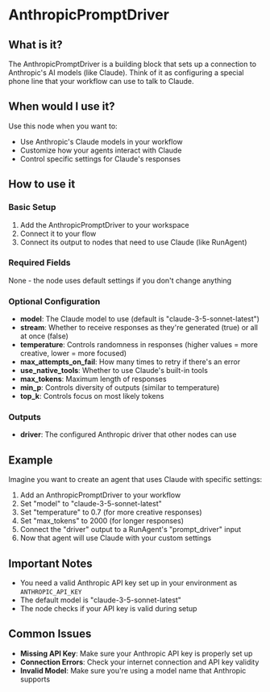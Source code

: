 # AnthropicPromptDriver

## What is it?

The AnthropicPromptDriver is a building block that sets up a connection to Anthropic's AI models (like Claude). Think of it as configuring a special phone line that your workflow can use to talk to Claude.

## When would I use it?

Use this node when you want to:

- Use Anthropic's Claude models in your workflow
- Customize how your agents interact with Claude
- Control specific settings for Claude's responses

## How to use it

### Basic Setup

1. Add the AnthropicPromptDriver to your workspace
1. Connect it to your flow
1. Connect its output to nodes that need to use Claude (like RunAgent)

### Required Fields

None - the node uses default settings if you don't change anything

### Optional Configuration

- **model**: The Claude model to use (default is "claude-3-5-sonnet-latest")
- **stream**: Whether to receive responses as they're generated (true) or all at once (false)
- **temperature**: Controls randomness in responses (higher values = more creative, lower = more focused)
- **max_attempts_on_fail**: How many times to retry if there's an error
- **use_native_tools**: Whether to use Claude's built-in tools
- **max_tokens**: Maximum length of responses
- **min_p**: Controls diversity of outputs (similar to temperature)
- **top_k**: Controls focus on most likely tokens

### Outputs

- **driver**: The configured Anthropic driver that other nodes can use

## Example

Imagine you want to create an agent that uses Claude with specific settings:

1. Add an AnthropicPromptDriver to your workflow
1. Set "model" to "claude-3-5-sonnet-latest"
1. Set "temperature" to 0.7 (for more creative responses)
1. Set "max_tokens" to 2000 (for longer responses)
1. Connect the "driver" output to a RunAgent's "prompt_driver" input
1. Now that agent will use Claude with your custom settings

## Important Notes

- You need a valid Anthropic API key set up in your environment as `ANTHROPIC_API_KEY`
- The default model is "claude-3-5-sonnet-latest"
- The node checks if your API key is valid during setup

## Common Issues

- **Missing API Key**: Make sure your Anthropic API key is properly set up
- **Connection Errors**: Check your internet connection and API key validity
- **Invalid Model**: Make sure you're using a model name that Anthropic supports
